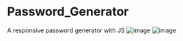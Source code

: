 # Password_Generator
A responsive password generator with JS
![image](https://github.com/JoaoHenriqueDeSouza/Password_Generator/assets/130799653/068bfec2-c994-4022-a7d6-ebc0b01f7565)
![image](https://github.com/JoaoHenriqueDeSouza/Password_Generator/assets/130799653/ee43ceec-a06b-4c84-b9b5-3fe5c36161d2)


























                                              

